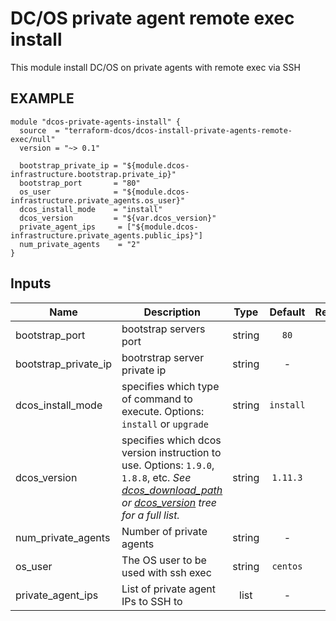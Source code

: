 DC/OS private agent remote exec install
============
This module install DC/OS on private agents with remote exec via SSH

EXAMPLE
-------

```hcl
module "dcos-private-agents-install" {
  source  = "terraform-dcos/dcos-install-private-agents-remote-exec/null"
  version = "~> 0.1"

  bootstrap_private_ip = "${module.dcos-infrastructure.bootstrap.private_ip}"
  bootstrap_port       = "80"
  os_user              = "${module.dcos-infrastructure.private_agents.os_user}"
  dcos_install_mode    = "install"
  dcos_version         = "${var.dcos_version}"
  private_agent_ips     = ["${module.dcos-infrastructure.private_agents.public_ips}"]
  num_private_agents    = "2"
}
```


## Inputs

| Name | Description | Type | Default | Required |
|------|-------------|:----:|:-----:|:-----:|
| bootstrap_port | bootstrap servers port | string | `80` | no |
| bootstrap_private_ip | bootrstrap server private ip | string | - | yes |
| dcos_install_mode | specifies which type of command to execute. Options: `install` or `upgrade` | string | `install` | no |
| dcos_version | specifies which dcos version instruction to use. Options: `1.9.0`, `1.8.8`, etc. _See [dcos_download_path](https://github.com/dcos/tf_dcos_core/blob/master/download-variables.tf) or [dcos_version](https://github.com/dcos/tf_dcos_core/tree/master/dcos-versions) tree for a full list._ | string | `1.11.3` | no |
| num_private_agents | Number of private agents | string | - | yes |
| os_user | The OS user to be used with ssh exec | string | `centos` | no |
| private_agent_ips | List of private agent IPs to SSH to | list | - | yes |

